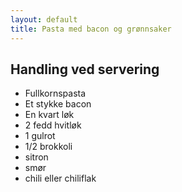 ```yaml
---
layout: default
title: Pasta med bacon og grønnsaker
---
```


Handling ved servering
---

- Fullkornspasta
- Et stykke bacon
- En kvart løk
- 2 fedd hvitløk
- 1 gulrot
- 1/2 brokkoli
- sitron
- smør
- chili eller chiliflak

